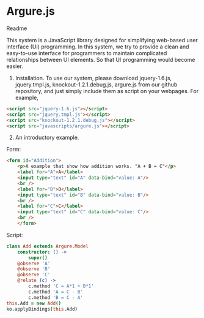 Argure.js
=========
Readme

This system is a JavaScript library designed for simplifying web-based user interface (UI) programming. In this system, we try to provide a clean and easy-to-use interface for programmers to maintain complicated relationships between UI elements. So that UI programming would become easier.

1.	Installation.
To use our system, please download jquery-1.6.js, jquery.tmpl.js, knockout-1.2.1.debug.js, argure.js from our github repository, and just simply include them as script on your webpages.
For example, 

```html
<script src="jquery-1.6.js"></script>
<script src="jquery.tmpl.js"></script>
<script src="knockout-1.2.1.debug.js"></script>
<script src="javascripts/argure.js"></script>
```

2.	An introductory example. 

Form: 	

```HTML
<form id="Addition">
	<p>A example that show how addition works. "A + B = C"</p>
	<label for="A">A</label>
	<input type="text" id="A" data-bind="value: A"/>
	<br />
	<label for="B">B</label>
	<input type="text" id="B" data-bind="value: B"/>
	<br />
	<label for="C">C</label>
	<input type="text" id="C" data-bind="value: C"/>
	<br />
	</form>
```

Script:

```CoffeeScript
class Add extends Argure.Model
	constructor: () ->
		super()
	@observe 'A'
	@observe 'B'
	@observe 'C'
	@relate (c) ->
		c.method 'C = A*1 + B*1'
		c.method 'A = C - B'
		c.method 'B = C - A'
this.Add = new Add()
ko.applyBindings(this.Add)
```

